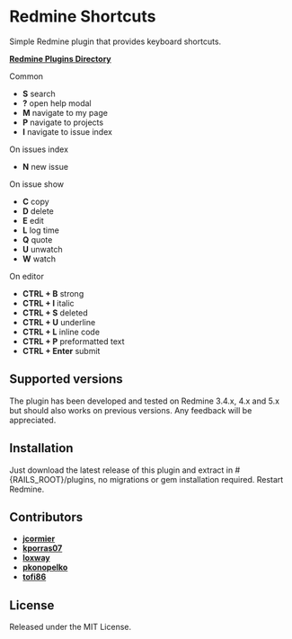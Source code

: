# Redmine Shortcuts
Simple Redmine plugin that provides keyboard shortcuts.

**[Redmine Plugins Directory](https://www.redmine.org/plugins/redmine_shortcuts)**

Common
* **S** search
* **?** open help modal
* **M** navigate to my page
* **P** navigate to projects
* **I** navigate to issue index

On issues index
* **N** new issue

On issue show
* **C** copy
* **D** delete
* **E** edit
* **L** log time
* **Q** quote
* **U** unwatch
* **W** watch

On editor
* **CTRL + B** strong
* **CTRL + I** italic
* **CTRL + S** deleted
* **CTRL + U** underline
* **CTRL + L** inline code
* **CTRL + P** preformatted text
* **CTRL + Enter** submit

## Supported versions
The plugin has been developed and tested on Redmine 3.4.x, 4.x and 5.x but should also works on previous versions.
Any feedback will be appreciated.

## Installation
Just download the latest release of this plugin and extract in #{RAILS_ROOT}/plugins, no migrations or gem installation required. Restart Redmine.

## Contributors
* **[jcormier](https://github.com/jcormier)**
* **[kporras07](https://github.com/kporras07)**
* **[loxway](https://github.com/loxway)**
* **[pkonopelko](https://github.com/pkonopelko)**
* **[tofi86](https://github.com/tofi86)**


## License
Released under the MIT License.
